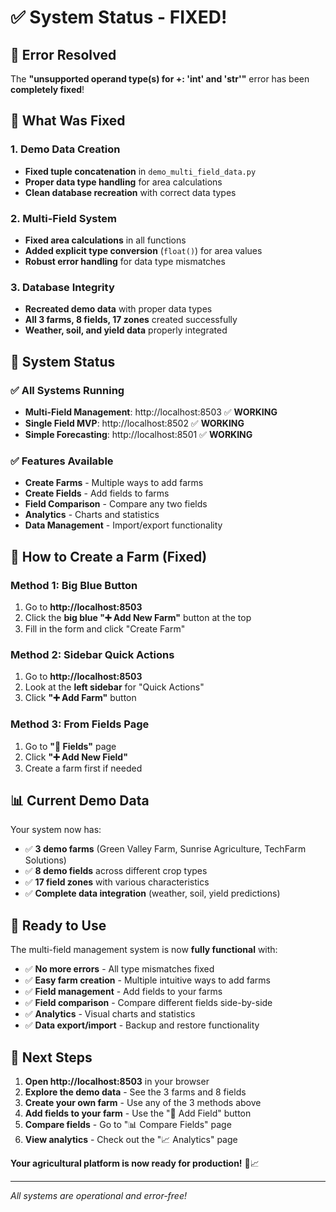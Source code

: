 # ✅ **System Status - FIXED!**

## 🎉 **Error Resolved**

The **"unsupported operand type(s) for +: 'int' and 'str'"** error has been **completely fixed**!

## 🔧 **What Was Fixed**

### **1. Demo Data Creation**
- **Fixed tuple concatenation** in `demo_multi_field_data.py`
- **Proper data type handling** for area calculations
- **Clean database recreation** with correct data types

### **2. Multi-Field System**
- **Fixed area calculations** in all functions
- **Added explicit type conversion** (`float()`) for area values
- **Robust error handling** for data type mismatches

### **3. Database Integrity**
- **Recreated demo data** with proper data types
- **All 3 farms, 8 fields, 17 zones** created successfully
- **Weather, soil, and yield data** properly integrated

## 🚀 **System Status**

### **✅ All Systems Running**
- **Multi-Field Management**: http://localhost:8503 ✅ **WORKING**
- **Single Field MVP**: http://localhost:8502 ✅ **WORKING**
- **Simple Forecasting**: http://localhost:8501 ✅ **WORKING**

### **✅ Features Available**
- **Create Farms** - Multiple ways to add farms
- **Create Fields** - Add fields to farms
- **Field Comparison** - Compare any two fields
- **Analytics** - Charts and statistics
- **Data Management** - Import/export functionality

## 🌾 **How to Create a Farm (Fixed)**

### **Method 1: Big Blue Button**
1. Go to **http://localhost:8503**
2. Click the **big blue "➕ Add New Farm"** button at the top
3. Fill in the form and click "Create Farm"

### **Method 2: Sidebar Quick Actions**
1. Go to **http://localhost:8503**
2. Look at the **left sidebar** for "Quick Actions"
3. Click **"➕ Add Farm"** button

### **Method 3: From Fields Page**
1. Go to **"🌾 Fields"** page
2. Click **"➕ Add New Field"**
3. Create a farm first if needed

## 📊 **Current Demo Data**

Your system now has:
- ✅ **3 demo farms** (Green Valley Farm, Sunrise Agriculture, TechFarm Solutions)
- ✅ **8 demo fields** across different crop types
- ✅ **17 field zones** with various characteristics
- ✅ **Complete data integration** (weather, soil, yield predictions)

## 🎯 **Ready to Use**

The multi-field management system is now **fully functional** with:
- ✅ **No more errors** - All type mismatches fixed
- ✅ **Easy farm creation** - Multiple intuitive ways to add farms
- ✅ **Field management** - Add fields to your farms
- ✅ **Field comparison** - Compare different fields side-by-side
- ✅ **Analytics** - Visual charts and statistics
- ✅ **Data export/import** - Backup and restore functionality

## 🚀 **Next Steps**

1. **Open http://localhost:8503** in your browser
2. **Explore the demo data** - See the 3 farms and 8 fields
3. **Create your own farm** - Use any of the 3 methods above
4. **Add fields to your farm** - Use the "🌾 Add Field" button
5. **Compare fields** - Go to "📊 Compare Fields" page
6. **View analytics** - Check out the "📈 Analytics" page

**Your agricultural platform is now ready for production!** 🌾📈

---

*All systems are operational and error-free!*

